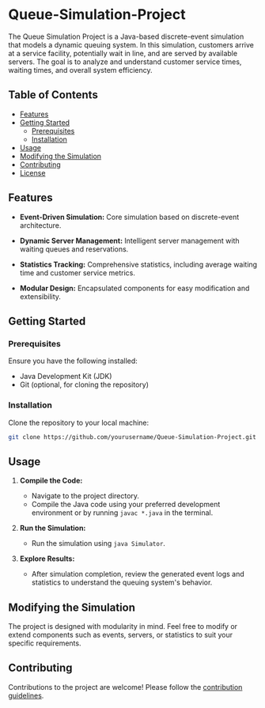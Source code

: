 # Queue-Simulation-Project
The Queue Simulation Project is a Java-based discrete-event simulation that models a dynamic queuing system. In this simulation, customers arrive at a service facility, potentially wait in line, and are served by available servers. The goal is to analyze and understand customer service times, waiting times, and overall system efficiency.

## Table of Contents
- [Features](#features)
- [Getting Started](#getting-started)
  - [Prerequisites](#prerequisites)
  - [Installation](#installation)
- [Usage](#usage)
- [Modifying the Simulation](#modifying-the-simulation)
- [Contributing](#contributing)
- [License](#license)

## Features

- **Event-Driven Simulation:** Core simulation based on discrete-event architecture.
  
- **Dynamic Server Management:** Intelligent server management with waiting queues and reservations.

- **Statistics Tracking:** Comprehensive statistics, including average waiting time and customer service metrics.

- **Modular Design:** Encapsulated components for easy modification and extensibility.

## Getting Started

### Prerequisites

Ensure you have the following installed:

- Java Development Kit (JDK)
- Git (optional, for cloning the repository)

### Installation

Clone the repository to your local machine:

```bash
git clone https://github.com/yourusername/Queue-Simulation-Project.git
```

## Usage

1. **Compile the Code:**
   - Navigate to the project directory.
   - Compile the Java code using your preferred development environment or by running `javac *.java` in the terminal.

2. **Run the Simulation:**
   - Run the simulation using `java Simulator`.

3. **Explore Results:**
   - After simulation completion, review the generated event logs and statistics to understand the queuing system's behavior.

## Modifying the Simulation

The project is designed with modularity in mind. Feel free to modify or extend components such as events, servers, or statistics to suit your specific requirements.

## Contributing

Contributions to the project are welcome! Please follow the [contribution guidelines](CONTRIBUTING.md).
